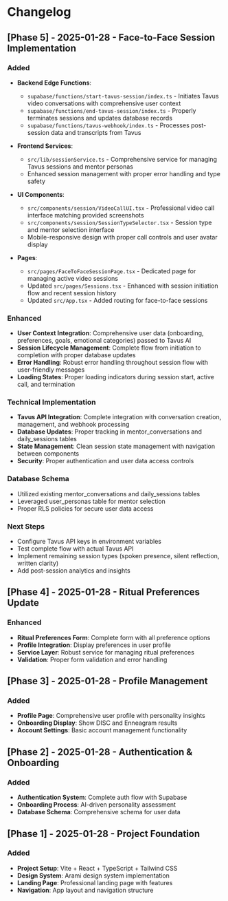 # Changelog

## [Phase 5] - 2025-01-28 - Face-to-Face Session Implementation

### Added
- **Backend Edge Functions**:
  - `supabase/functions/start-tavus-session/index.ts` - Initiates Tavus video conversations with comprehensive user context
  - `supabase/functions/end-tavus-session/index.ts` - Properly terminates sessions and updates database records
  - `supabase/functions/tavus-webhook/index.ts` - Processes post-session data and transcripts from Tavus

- **Frontend Services**:
  - `src/lib/sessionService.ts` - Comprehensive service for managing Tavus sessions and mentor personas
  - Enhanced session management with proper error handling and type safety

- **UI Components**:
  - `src/components/session/VideoCallUI.tsx` - Professional video call interface matching provided screenshots
  - `src/components/session/SessionTypeSelector.tsx` - Session type and mentor selection interface
  - Mobile-responsive design with proper call controls and user avatar display

- **Pages**:
  - `src/pages/FaceToFaceSessionPage.tsx` - Dedicated page for managing active video sessions
  - Updated `src/pages/Sessions.tsx` - Enhanced with session initiation flow and recent session history
  - Updated `src/App.tsx` - Added routing for face-to-face sessions

### Enhanced
- **User Context Integration**: Comprehensive user data (onboarding, preferences, goals, emotional categories) passed to Tavus AI
- **Session Lifecycle Management**: Complete flow from initiation to completion with proper database updates
- **Error Handling**: Robust error handling throughout session flow with user-friendly messages
- **Loading States**: Proper loading indicators during session start, active call, and termination

### Technical Implementation
- **Tavus API Integration**: Complete integration with conversation creation, management, and webhook processing
- **Database Updates**: Proper tracking in mentor_conversations and daily_sessions tables
- **State Management**: Clean session state management with navigation between components
- **Security**: Proper authentication and user data access controls

### Database Schema
- Utilized existing mentor_conversations and daily_sessions tables
- Leveraged user_personas table for mentor selection
- Proper RLS policies for secure user data access

### Next Steps
- Configure Tavus API keys in environment variables
- Test complete flow with actual Tavus API
- Implement remaining session types (spoken presence, silent reflection, written clarity)
- Add post-session analytics and insights

## [Phase 4] - 2025-01-28 - Ritual Preferences Update

### Enhanced
- **Ritual Preferences Form**: Complete form with all preference options
- **Profile Integration**: Display preferences in user profile
- **Service Layer**: Robust service for managing ritual preferences
- **Validation**: Proper form validation and error handling

## [Phase 3] - 2025-01-28 - Profile Management

### Added
- **Profile Page**: Comprehensive user profile with personality insights
- **Onboarding Display**: Show DISC and Enneagram results
- **Account Settings**: Basic account management functionality

## [Phase 2] - 2025-01-28 - Authentication & Onboarding

### Added
- **Authentication System**: Complete auth flow with Supabase
- **Onboarding Process**: AI-driven personality assessment
- **Database Schema**: Comprehensive schema for user data

## [Phase 1] - 2025-01-28 - Project Foundation

### Added
- **Project Setup**: Vite + React + TypeScript + Tailwind CSS
- **Design System**: Arami design system implementation
- **Landing Page**: Professional landing page with features
- **Navigation**: App layout and navigation structure